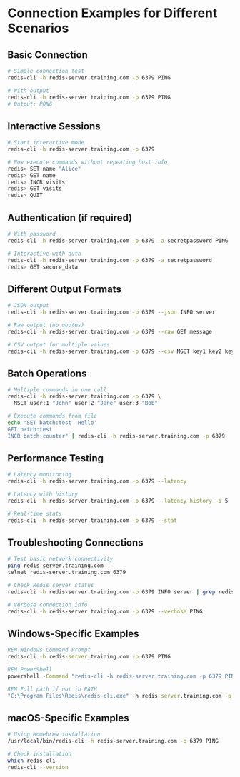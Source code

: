 # Connection Examples for Different Scenarios

## Basic Connection

```bash
# Simple connection test
redis-cli -h redis-server.training.com -p 6379 PING

# With output
redis-cli -h redis-server.training.com -p 6379 PING
# Output: PONG
```

## Interactive Sessions

```bash
# Start interactive mode
redis-cli -h redis-server.training.com -p 6379

# Now execute commands without repeating host info
redis> SET name "Alice"
redis> GET name
redis> INCR visits
redis> GET visits
redis> QUIT
```

## Authentication (if required)

```bash
# With password
redis-cli -h redis-server.training.com -p 6379 -a secretpassword PING

# Interactive with auth
redis-cli -h redis-server.training.com -p 6379 -a secretpassword
redis> GET secure_data
```

## Different Output Formats

```bash
# JSON output
redis-cli -h redis-server.training.com -p 6379 --json INFO server

# Raw output (no quotes)
redis-cli -h redis-server.training.com -p 6379 --raw GET message

# CSV output for multiple values
redis-cli -h redis-server.training.com -p 6379 --csv MGET key1 key2 key3
```

## Batch Operations

```bash
# Multiple commands in one call
redis-cli -h redis-server.training.com -p 6379 \
  MSET user:1 "John" user:2 "Jane" user:3 "Bob"

# Execute commands from file
echo "SET batch:test 'Hello'
GET batch:test
INCR batch:counter" | redis-cli -h redis-server.training.com -p 6379
```

## Performance Testing

```bash
# Latency monitoring
redis-cli -h redis-server.training.com -p 6379 --latency

# Latency with history
redis-cli -h redis-server.training.com -p 6379 --latency-history -i 5

# Real-time stats
redis-cli -h redis-server.training.com -p 6379 --stat
```

## Troubleshooting Connections

```bash
# Test basic network connectivity
ping redis-server.training.com
telnet redis-server.training.com 6379

# Check Redis server status
redis-cli -h redis-server.training.com -p 6379 INFO server | grep redis_version

# Verbose connection info
redis-cli -h redis-server.training.com -p 6379 --verbose PING
```

## Windows-Specific Examples

```cmd
REM Windows Command Prompt
redis-cli -h redis-server.training.com -p 6379 PING

REM PowerShell
powershell -Command "redis-cli -h redis-server.training.com -p 6379 PING"

REM Full path if not in PATH
"C:\Program Files\Redis\redis-cli.exe" -h redis-server.training.com -p 6379 PING
```

## macOS-Specific Examples

```bash
# Using Homebrew installation
/usr/local/bin/redis-cli -h redis-server.training.com -p 6379 PING

# Check installation
which redis-cli
redis-cli --version
```
